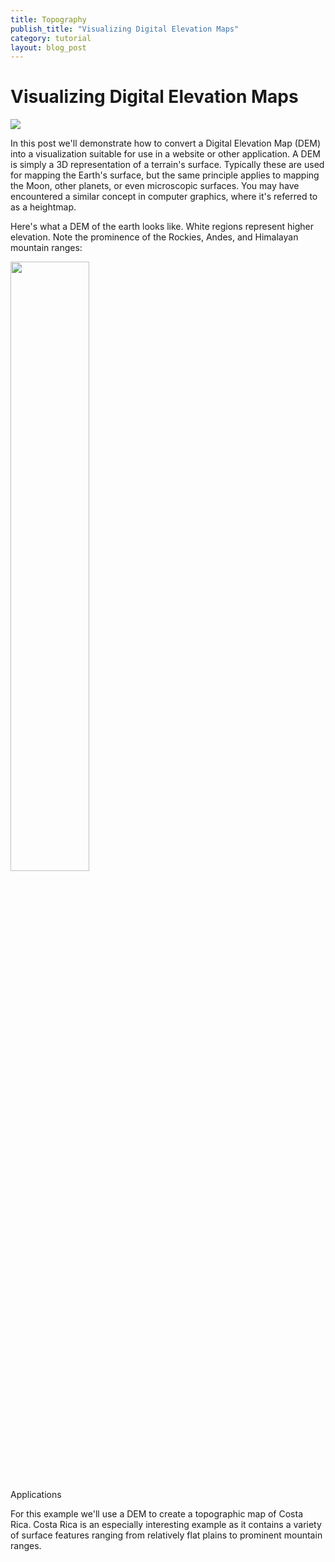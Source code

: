 ```yaml
---
title: Topography
publish_title: "Visualizing Digital Elevation Maps"
category: tutorial
layout: blog_post
---
```


Visualizing Digital Elevation Maps
==

<img src="{{site.baseurl}}assets/posts/topography/cr_mountain_crop.jpg" />

In this post we'll demonstrate how to convert a Digital Elevation Map (DEM) into a visualization suitable for use in a website or other application. A DEM is simply a 3D representation of a terrain's surface. Typically these are used for mapping the Earth's surface, but the same principle applies to mapping the Moon, other planets, or even microscopic surfaces. You may have encountered a similar concept in computer graphics, where it's referred to as a heightmap. 

Here's what a DEM of the earth looks like. White regions represent higher elevation. Note the prominence of the Rockies, Andes, and Himalayan mountain ranges:

<img src="{{site.baseurl}}assets/posts/topography/global_dem.jpg" style="width: 50%"/>


Applications

For this example we'll use a DEM to create a topographic map of Costa Rica. Costa Rica is an especially interesting example as it contains a variety of surface features ranging from relatively flat plains to prominent mountain ranges.
